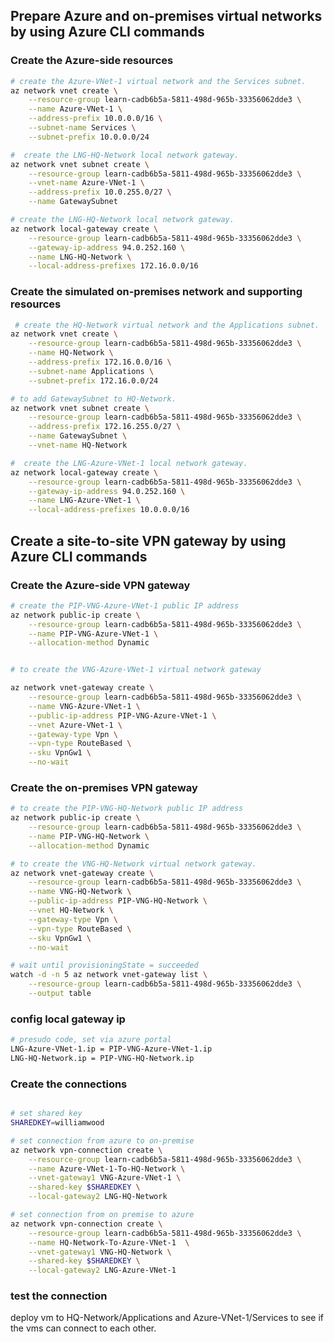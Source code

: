 ## Prepare Azure and on-premises virtual networks by using Azure CLI commands

### Create the Azure-side resources
```bash
# create the Azure-VNet-1 virtual network and the Services subnet.
az network vnet create \
    --resource-group learn-cadb6b5a-5811-498d-965b-33356062dde3 \
    --name Azure-VNet-1 \
    --address-prefix 10.0.0.0/16 \
    --subnet-name Services \
    --subnet-prefix 10.0.0.0/24
```

```bash
#  create the LNG-HQ-Network local network gateway.
az network vnet subnet create \
    --resource-group learn-cadb6b5a-5811-498d-965b-33356062dde3 \
    --vnet-name Azure-VNet-1 \
    --address-prefix 10.0.255.0/27 \
    --name GatewaySubnet

```

```bash
# create the LNG-HQ-Network local network gateway.
az network local-gateway create \
    --resource-group learn-cadb6b5a-5811-498d-965b-33356062dde3 \
    --gateway-ip-address 94.0.252.160 \
    --name LNG-HQ-Network \
    --local-address-prefixes 172.16.0.0/16
```

### Create the simulated on-premises network and supporting resources
```bash
 # create the HQ-Network virtual network and the Applications subnet.
az network vnet create \
    --resource-group learn-cadb6b5a-5811-498d-965b-33356062dde3 \
    --name HQ-Network \
    --address-prefix 172.16.0.0/16 \
    --subnet-name Applications \
    --subnet-prefix 172.16.0.0/24
```

```bash
# to add GatewaySubnet to HQ-Network.
az network vnet subnet create \
    --resource-group learn-cadb6b5a-5811-498d-965b-33356062dde3 \
    --address-prefix 172.16.255.0/27 \
    --name GatewaySubnet \
    --vnet-name HQ-Network
```

```bash
#  create the LNG-Azure-VNet-1 local network gateway.
az network local-gateway create \
    --resource-group learn-cadb6b5a-5811-498d-965b-33356062dde3 \
    --gateway-ip-address 94.0.252.160 \
    --name LNG-Azure-VNet-1 \
    --local-address-prefixes 10.0.0.0/16

```

## Create a site-to-site VPN gateway by using Azure CLI commands

### Create the Azure-side VPN gateway
```bash
# create the PIP-VNG-Azure-VNet-1 public IP address
az network public-ip create \
    --resource-group learn-cadb6b5a-5811-498d-965b-33356062dde3 \
    --name PIP-VNG-Azure-VNet-1 \
    --allocation-method Dynamic

```

```bash

# to create the VNG-Azure-VNet-1 virtual network gateway

az network vnet-gateway create \
    --resource-group learn-cadb6b5a-5811-498d-965b-33356062dde3 \
    --name VNG-Azure-VNet-1 \
    --public-ip-address PIP-VNG-Azure-VNet-1 \
    --vnet Azure-VNet-1 \
    --gateway-type Vpn \
    --vpn-type RouteBased \
    --sku VpnGw1 \
    --no-wait

```

### Create the on-premises VPN gateway

```bash
# to create the PIP-VNG-HQ-Network public IP address
az network public-ip create \
    --resource-group learn-cadb6b5a-5811-498d-965b-33356062dde3 \
    --name PIP-VNG-HQ-Network \
    --allocation-method Dynamic

```

```bash
# to create the VNG-HQ-Network virtual network gateway.
az network vnet-gateway create \
    --resource-group learn-cadb6b5a-5811-498d-965b-33356062dde3 \
    --name VNG-HQ-Network \
    --public-ip-address PIP-VNG-HQ-Network \
    --vnet HQ-Network \
    --gateway-type Vpn \
    --vpn-type RouteBased \
    --sku VpnGw1 \
    --no-wait
```

```bash
# wait until provisioningState = succeeded
watch -d -n 5 az network vnet-gateway list \
    --resource-group learn-cadb6b5a-5811-498d-965b-33356062dde3 \
    --output table

```

### config local gateway ip
```bash
# presudo code, set via azure portal
LNG-Azure-VNet-1.ip = PIP-VNG-Azure-VNet-1.ip
LNG-HQ-Network.ip = PIP-VNG-HQ-Network.ip
```


### Create the connections
```bash

# set shared key
SHAREDKEY=williamwood

# set connection from azure to on-premise
az network vpn-connection create \
    --resource-group learn-cadb6b5a-5811-498d-965b-33356062dde3 \
    --name Azure-VNet-1-To-HQ-Network \
    --vnet-gateway1 VNG-Azure-VNet-1 \
    --shared-key $SHAREDKEY \
    --local-gateway2 LNG-HQ-Network

# set connection from on premise to azure 
az network vpn-connection create \
    --resource-group learn-cadb6b5a-5811-498d-965b-33356062dde3 \
    --name HQ-Network-To-Azure-VNet-1  \
    --vnet-gateway1 VNG-HQ-Network \
    --shared-key $SHAREDKEY \
    --local-gateway2 LNG-Azure-VNet-1
```


### test the connection
deploy vm to HQ-Network/Applications
and Azure-VNet-1/Services to see if the vms can connect to each other. 